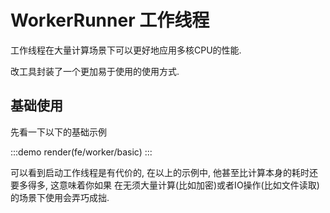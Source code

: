 # WorkerRunner 工作线程

工作线程在大量计算场景下可以更好地应用多核CPU的性能.

改工具封装了一个更加易于使用的使用方式.

## 基础使用

先看一下以下的基础示例

:::demo
render(fe/worker/basic)
:::

可以看到启动工作线程是有代价的, 在以上的示例中, 他甚至比计算本身的耗时还要多得多, 这意味着你如果
在无须大量计算(比如加密)或者IO操作(比如文件读取)的场景下使用会弄巧成拙.